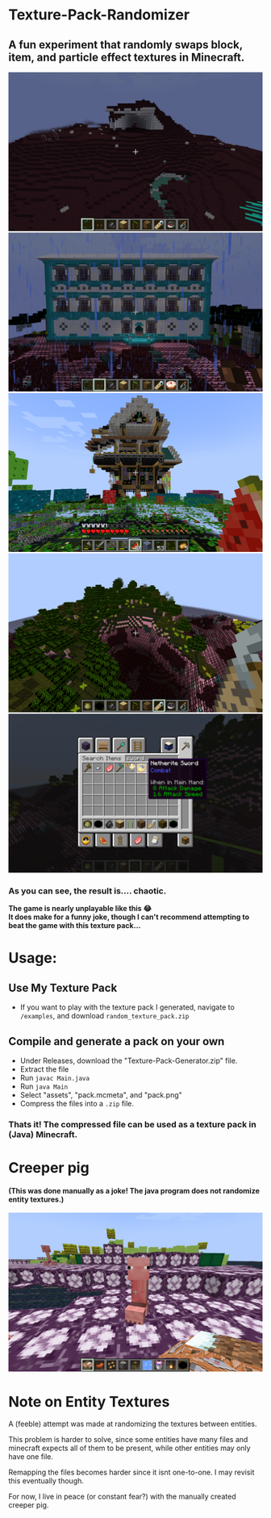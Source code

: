 # Texture-Pack-Randomizer
## A fun experiment that randomly swaps block, item, and particle effect textures in Minecraft.
![Example 1](https://github.com/Trevin-Small/Texture-Pack-Randomizer/blob/main/examples/world.png)
![Example 2](https://github.com/Trevin-Small/Texture-Pack-Randomizer/blob/main/examples/mansion.png)
![Example 3](https://github.com/Trevin-Small/Texture-Pack-Randomizer/blob/main/examples/house.png)
![Example 4](https://github.com/Trevin-Small/Texture-Pack-Randomizer/blob/main/examples/example.png)
![Example 5](https://github.com/Trevin-Small/Texture-Pack-Randomizer/blob/main/examples/items.png)

### As you can see, the result is.... chaotic.
**The game is nearly unplayable like this 😂**  
**It does make for a funny joke, though I can't recommend attempting to beat the game with this texture pack...**


# Usage:
## Use My Texture Pack
- If you want to play with the texture pack I generated, navigate to ```/examples```, and download ```random_texture_pack.zip```
## Compile and generate a pack on your own
- Under Releases, download the "Texture-Pack-Generator.zip" file.
- Extract the file
- Run ```javac Main.java```
- Run ```java Main```
- Select "assets", "pack.mcmeta", and "pack.png"
- Compress the files into a ```.zip``` file.
### Thats it! The compressed file can be used as a texture pack in (Java) Minecraft.

# Creeper pig
#### (This was done manually as a joke! The java program does not randomize entity textures.)
![Example 6](https://github.com/Trevin-Small/Texture-Pack-Randomizer/blob/main/examples/creeper.png)

# Note on Entity Textures
A (feeble) attempt was made at randomizing the textures between entities.  

This problem is harder to solve, since some entities have many files and minecraft
expects all of them to be present, while other entities may only have one file.  

Remapping the files becomes harder since it isnt one-to-one. I may revisit this eventually though.  

For now, I live in peace (or constant fear?) with the manually created creeper pig.